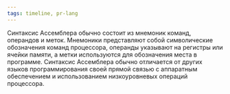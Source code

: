 ```yaml
---
tags: timeline, pr-lang
--- 
```


<span 
	  class='ob-timelines-interpretation' 
	  data-date='1949-02-30' 
	  data-event_title='Ассемблер' 
	  data-class='pr-lang' 
	  data-interpretation_number='0'
	  data-title='Синтаксис'
	  > 
</span>

Синтаксис Ассемблера обычно состоит из мнемоник команд, операндов и меток. Мнемоники представляют собой символические обозначения команд процессора, операнды указывают на регистры или ячейки памяти, а метки используются для обозначения места в программе. Синтаксис Ассемблера обычно отличается от других языков программирования своей прямой связью с аппаратным обеспечением и использованием низкоуровневых операций процессора.

